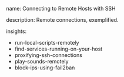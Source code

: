 name: Connecting to Remote Hosts with SSH

description: Remote connections, exemplified.

insights:

- run-local-scripts-remotely
- find-services-running-on-your-host
- proxifying-ssh-connections
- play-sounds-remotely
- block-ips-using-fail2ban
